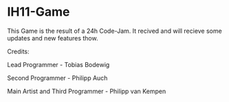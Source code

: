 IH11-Game
=========

This Game is the result of a 24h Code-Jam. It recived and will recieve some updates and new features thow.



Credits:

Lead Programmer - Tobias Bodewig 

Second Programmer - Philipp Auch 

Main Artist and Third Programmer - Philipp van Kempen 
